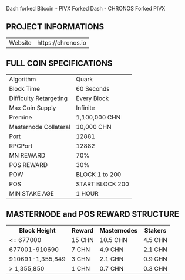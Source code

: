 Dash forked Bitcoin - PIVX Forked Dash - CHRONOS Forked PIVX
## PROJECT INFORMATIONS ##

<table>
<tr><td>Website</td><td>https://chronos.io</td></tr>
</table>

## FULL COIN SPECIFICATIONS ##
<table>
<tr><td>Algorithm</td><td>Quark</td></tr>
<tr><td>Block Time</td><td>60 Seconds</td></tr>
<tr><td>Difficulty Retargeting</td><td>Every Block</td></tr>
<tr><td>Max Coin Supply</td><td>Infinite</td></tr>
<tr><td>Premine</td><td>1,100,000 CHN</td></tr>
<tr><td>Masternode Collateral</td><td>10,000 CHN</td></tr>
<tr><td>Port</td><td>12881</td></tr>
<tr><td>RPCPort</td><td>12882</td></tr>
<tr><td>MN REWARD</td><td>70%</td></tr>
<tr><td>POS REWARD</td><td>30%</td></tr>
<tr><td>POW</td><td>BLOCK 1 to 200</td></tr>
<tr><td>POS</td><td>START BLOCK 200</td></tr>
<tr><td>MIN STAKE AGE</td><td>1 HOUR</td></tr>
</table>

## MASTERNODE and POS REWARD STRUCTURE ##

<table>
<th>Block Height</th><th>Reward</th><th>Masternodes</th><th>Stakers</th>
<tr><td><= 677000</td><td>15 CHN</td><td>10.5 CHN</td><td>4.5 CHN</td></tr>
<tr><td>677001-910690</td><td>7 CHN</td><td>4.9 CHN</td><td>2.1 CHN</td></tr>
<tr><td>910691-1,355,849</td><td>3 CHN</td><td>2.1 CHN</td><td>0.9 CHN</td></tr>
<tr><td>> 1,355,850</td><td>1 CHN</td><td>0.7 CHN</td><td>0.3 CHN</td></tr>
</table>
